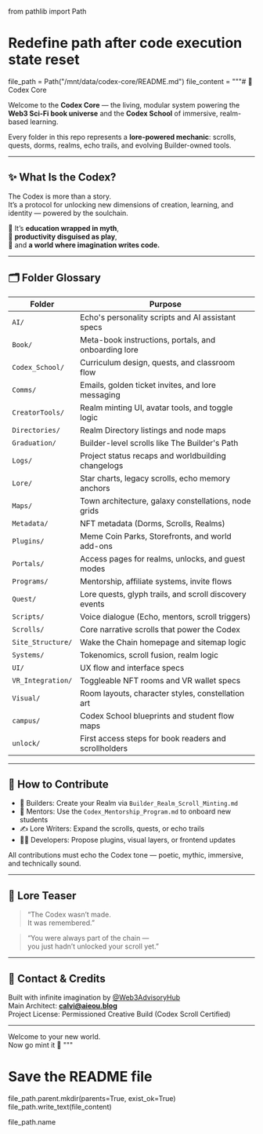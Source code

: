 from pathlib import Path

# Redefine path after code execution state reset
file_path = Path("/mnt/data/codex-core/README.md")
file_content = """# 🧙 Codex Core

Welcome to the **Codex Core** — the living, modular system powering the **Web3 Sci-Fi book universe** and the **Codex School** of immersive, realm-based learning.

Every folder in this repo represents a **lore-powered mechanic**: scrolls, quests, dorms, realms, echo trails, and evolving Builder-owned tools.

---

## ✨ What Is the Codex?

The Codex is more than a story.  
It’s a protocol for unlocking new dimensions of creation, learning, and identity — powered by the soulchain.

🧬 It’s **education wrapped in myth**,  
🧠 **productivity disguised as play**,  
🌌 and **a world where imagination writes code.**

---

## 🗂 Folder Glossary

| Folder | Purpose |
|--------|---------|
| `AI/` | Echo's personality scripts and AI assistant specs |
| `Book/` | Meta-book instructions, portals, and onboarding lore |
| `Codex_School/` | Curriculum design, quests, and classroom flow |
| `Comms/` | Emails, golden ticket invites, and lore messaging |
| `CreatorTools/` | Realm minting UI, avatar tools, and toggle logic |
| `Directories/` | Realm Directory listings and node maps |
| `Graduation/` | Builder-level scrolls like The Builder's Path |
| `Logs/` | Project status recaps and worldbuilding changelogs |
| `Lore/` | Star charts, legacy scrolls, echo memory anchors |
| `Maps/` | Town architecture, galaxy constellations, node grids |
| `Metadata/` | NFT metadata (Dorms, Scrolls, Realms) |
| `Plugins/` | Meme Coin Parks, Storefronts, and world add-ons |
| `Portals/` | Access pages for realms, unlocks, and guest modes |
| `Programs/` | Mentorship, affiliate systems, invite flows |
| `Quest/` | Lore quests, glyph trails, and scroll discovery events |
| `Scripts/` | Voice dialogue (Echo, mentors, scroll triggers) |
| `Scrolls/` | Core narrative scrolls that power the Codex |
| `Site_Structure/` | Wake the Chain homepage and sitemap logic |
| `Systems/` | Tokenomics, scroll fusion, realm logic |
| `UI/` | UX flow and interface specs |
| `VR_Integration/` | Toggleable NFT rooms and VR wallet specs |
| `Visual/` | Room layouts, character styles, constellation art |
| `campus/` | Codex School blueprints and student flow maps |
| `unlock/` | First access steps for book readers and scrollholders |

---

## 📘 How to Contribute

- 🌟 Builders: Create your Realm via `Builder_Realm_Scroll_Minting.md`
- 🧙 Mentors: Use the `Codex_Mentorship_Program.md` to onboard new students
- ✍️ Lore Writers: Expand the scrolls, quests, or echo trails
- 🧑‍💻 Developers: Propose plugins, visual layers, or frontend updates

All contributions must echo the Codex tone — poetic, mythic, immersive, and technically sound.

---

## 🌠 Lore Teaser

> “The Codex wasn’t made.  
> It was remembered.”

> “You were always part of the chain —  
> you just hadn’t unlocked your scroll yet.”

---

## 🧭 Contact & Credits

Built with infinite imagination by [@Web3AdvisoryHub](https://github.com/Web3AdvisoryHub)  
Main Architect: **calvi@aieou.blog**  
Project License: Permissioned Creative Build (Codex Scroll Certified)

---

Welcome to your new world.  
Now go mint it 🔮
"""

# Save the README file
file_path.parent.mkdir(parents=True, exist_ok=True)
file_path.write_text(file_content)

file_path.name
